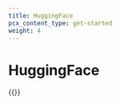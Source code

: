 ```yaml
---
title: HuggingFace
pcx_content_type: get-started
weight: 4
---
```


# HuggingFace

{{<render file="_huggingface.md">}}